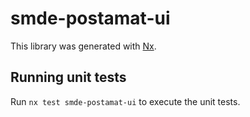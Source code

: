 # smde-postamat-ui

This library was generated with [Nx](https://nx.dev).

## Running unit tests

Run `nx test smde-postamat-ui` to execute the unit tests.
